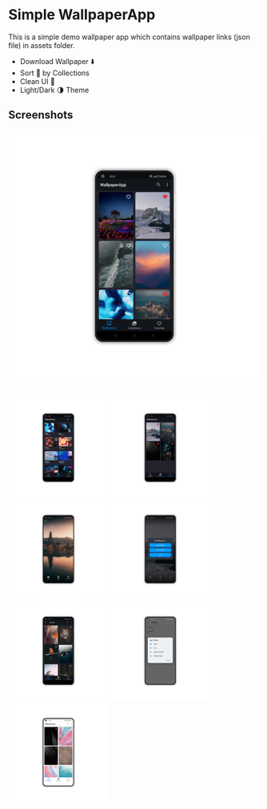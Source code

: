 # Simple WallpaperApp
This is a simple demo wallpaper app which contains wallpaper links (json file) in assets folder.
- Download Wallpaper ⬇️
- Sort 🔎 by Collections
- Clean UI 💚
- Light/Dark 🌗 Theme

## Screenshots
<table>
  <tr><img src='https://github.com/lazamelezi/3_WallpaperApp/blob/master/assets/1.png'></td>
  </tr>
</table>
<p float="left">
    <img src='https://github.com/lazamelezi/3_WallpaperApp/blob/master/assets/2.png'width="200">
    <img src='https://github.com/lazamelezi/3_WallpaperApp/blob/master/assets/3.png'width="200">
    <img src='https://github.com/lazamelezi/3_WallpaperApp/blob/master/assets/4.png'width="200">
    <img src='https://github.com/lazamelezi/3_WallpaperApp/blob/master/assets/5.png'width="200">
    <img src='https://github.com/lazamelezi/3_WallpaperApp/blob/master/assets/6.png'width="200">
    <img src='https://github.com/lazamelezi/3_WallpaperApp/blob/master/assets/7.png'width="200">
    <img src='https://github.com/lazamelezi/3_WallpaperApp/blob/master/assets/8.png'width="200">
</p>
